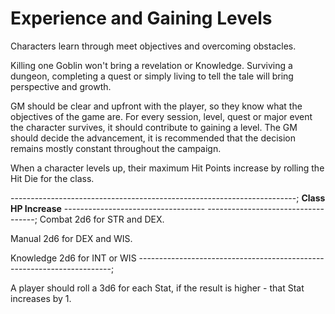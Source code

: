# Experience and Gaining Levels

Characters learn through meet objectives and overcoming obstacles.

Killing one Goblin won't bring a revelation or Knowledge. Surviving a dungeon, completing a quest or simply living to tell the tale will bring perspective and growth.

GM should be clear and upfront with the player, so they know what the objectives of the game are. For every session, level, quest or major event the character survives, it should contribute to gaining a level. The GM should decide the advancement, it is recommended that the decision remains mostly constant throughout the campaign.

When a character levels up, their maximum Hit Points increase by rolling the Hit Die for the class.

  -----------------------------------------------------------------------;
  **Class**                           **HP Increase**
  ----------------------------------- -----------------------------------;
  Combat                              2d6 for STR and DEX.

  Manual                              2d6 for DEX and WIS.
  
  Knowledge                           2d6 for INT or WIS
  -----------------------------------------------------------------------;

A player should roll a 3d6 for each Stat, if the result is higher - that Stat increases by 1.
